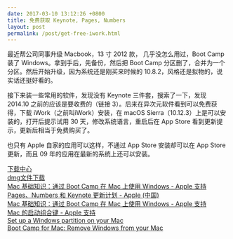 ```yaml
---
date: 2017-03-10 13:12:26 +0800
title: 免费获取 Keynote, Pages, Numbers
layout: post
permalink: /post/get-free-iwork.html
---
```


最近帮公司同事升级 Macbook，13 寸 2012 款， 几乎没怎么用过，Boot Camp 装了 Windows。拿到手后，先备份，然后把 Boot Camp 分区删了，合并为一个分区。然后开始升级，因为系统还是刚买来时候的 10.8.2，风格还是拟物的，说实话还挺好看的。

接下来装一些常用的软件，发现没有 Keynote 三件套，搜索了一下，发现 2014.10 之前的应该是要收费的（链接 3）。后来在异次元软件看到可以免费获得，下载 iWork（之前叫iWork）安装，在 macOS Sierra（10.12.3）上是可以安装的，打开后提示试用 30 天，修改系统语言，重启后在 App Store 看到更新提示，更新后相当于免费购买了。

也只有 Apple 自家的应用可以这样，不通过 App Store 安装却可以在 App Store 更新，而且 09 年的应用在最新的系统上还可以安装。

[下载中心](https://support.apple.com/downloads/iwork)<br>
[dmg文件下载](http://appldnld.apple.com/iWork/Trial/2Z693-6888.20090326.F6B53/iWork09Trial.dmg)<br>
[Mac 基础知识：通过 Boot Camp 在 Mac 上使用 Windows - Apple 支持](https://support.apple.com/zh-cn/HT201258)<br>
[Pages、Numbers 和 Keynote 更新计划 - Apple (中国)](http://www.apple.com/cn/creativity-apps/mac/up-to-date/)<br>
[Mac 基础知识：通过 Boot Camp 在 Mac 上使用 Windows - Apple 支持](https://support.apple.com/zh-cn/HT201258)<br>
[Mac 的启动组合键 - Apple 支持](https://support.apple.com/zh-cn/HT201255)<br>
[Set up a Windows partition on your Mac](https://support.apple.com/en-us/HT204009)<br>
[Boot Camp for Mac: Remove Windows from your Mac](https://support.apple.com/kb/PH25916?viewlocale=en_US&locale=en_US)
